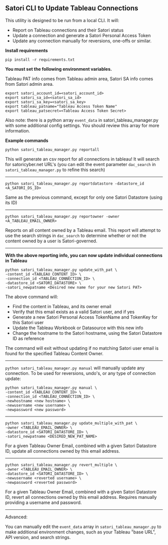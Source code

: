 ## Satori CLI to Update Tableau Connections

This utility is designed to be run from a local CLI. It will:

- Report on Tableau connections and their Satori status
- Update a connection and generate a Satori Personal Access Token
- Update any connection manually for reversions, one-offs or similar.

**Install requirements**

```pip install -r requirements.txt```

**You must set the following environment variables.**

Tableau PAT info comes from Tableau admin area, Satori SA info comes from Satori admin area.

```
export satori_account_id=<satori_account_id>
export satori_sa_id=<satori_sa_id>
export satori_sa_key=<satori_sa_key>
export tableau_patname="Tableau Access Token Name"
export tableau_patsecret=<Tableau Access Token Secret>
```

Also note: there is a python array ```event_data``` in satori_tableau_manager.py with some additional config settings. You should review this array for more information.


**Example commands**

```python satori_tableau_manager.py reportall```

This will generate an csv report for all connections in tableau! It will search for satoricyber.net URL's 
(you can edit the event parameter ```dac_search``` in ```satori_tableau_manager.py``` to refine this search)

___

```python satori_tableau_manager.py reportdatastore -datastore_id <A_SATORI_DS_ID>```

Same as the previous command, except for only one Satori Datastore (using its ID)

___

```
python satori_tableau_manager.py reportowner -owner <A_TABLEAU_EMAIL_OWNER> 
```

Reports on all content owned by a Tableau email. This report will attempt to use the search strings in ```dac_search``` to determine whether or not the content owned by a user is Satori-governed.

___

**With the above reporting info, you can now update individual connections in Tableau**


```
python satori_tableau_manager.py update_with_pat \
-content_id <TABLEAU_CONTENT_ID> \
-connection_id <TABLEAU_CONNECTION_ID> \
-datastore_id <SATORI_DATASTORE> \
-satori_newpatname <Desired new name for your new Satori PAT>

```

The above command will:
- Find the content in Tableau, and its owner email
- Verify that this email exists as a valid Satori user, and if yes
- Generate a new Satori Personal Access TokenName and TokenKey for this Satori user
- Update the Tableau Workbook or Datasource with this new info
- Change the hostname to the Satori hostname, using the Satori Datastore ID as reference

The command will exit without updating if no matching Satori user email is found for the specified Tableau Content Owner.

___ 

```python satori_tableau_manager.py manual``` will manually update any connection. To be used for reversions, undo's, or any type of connection update:

```
python satori_tableau_manager.py manual \
-content_id <TABLEAU_CONTENT_ID> \
-connection_id <TABLEAU_CONNECTION_ID> \
-newhostname <new hostname> \
-newusername <new username> \
-newpassword <new password> 

```

___

```
python satori_tableau_manager.py update_multiple_with_pat \
-owner <TABLEAU_EMAIL_OWNER> \
-datastore_id <SATORI_DATASTORE_ID> \
-satori_newpatname <DESIRED_NEW_PAT_NAME>
```

For a given Tableau Owner Email, combined with a given Satori Datastore ID, update all connections owned by this email address.

___

```
python satori_tableau_manager.py revert_multiple \
-owner <TABLEAU_EMAIL_OWNER> \
-datastore_id <SATORI_DATASTORE_ID> \
-newusername <reverted username> \
-newpassword <reverted password>
```

For a given Tableau Owner Email, combined with a given Satori Datastore ID, revert all connections owned by this email address. Requires manually providing a username and password.


___

Advanced: 

You can manually edit the ```event_data``` array in ```satori_tableau_manager.py``` to make additional environment changes, such as your Tableau "base URL", API version, and search strings.

